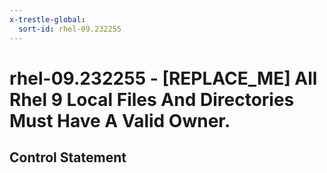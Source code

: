 ```yaml
---
x-trestle-global:
  sort-id: rhel-09.232255
---
```


# rhel-09.232255 - \[REPLACE_ME\] All Rhel 9 Local Files And Directories Must Have A Valid Owner.

## Control Statement
